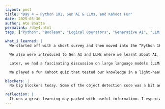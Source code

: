 ```yaml
---
layout: post
title: "Day 4 – Python 101, Gen AI & LLMs, and Kahoot Fun"
date: 2025-05-30
author: Ato Bhatta
permalink: /day4.html
tags: ["Python", "Boolean", "Logical Operators", "Generative AI", "LLMs", "AI", "Kahoot", "Embeddings", "Replit"] 

what_i_learned: |
  We started off with a short survey and then moved into the “Python 101 Breakdown” Zoom room. We studied logical operators, booleans, and implemented code using Replit.

  We also were introduced to Gen AI and LLMs where we learnt about AI, DL, GI, ML, and about the LLMs with tokenization and embeddings with examples.

  Later, we had a fascinating discussion on large language models (LLMs) and generative artificial intelligence. We looked at the distinctions between generative intelligence (GI), deep learning (DL), machine learning (ML), and artificial intelligence (AI). With the aid of examples, we also studied the operation of LLMs utilizing ideas like tokenization and embeddings.

  We played a fun Kahoot quiz that tested our knowledge in a light-hearted way. Also, we had short interaction with our project mates on if the pictures in the slides were AI generated or real.

blockers: |
  No big blockers today. Some of the object detection code was a bit advanced, so I plan to review it again later.

reflection: |
  It was a great learning day packed with useful information. I especially liked the breakdown of AI concepts and practicing logic with Python. The Kahoot session brought energy and made the learning more interactive.
---
```

